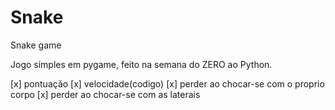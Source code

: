 # Snake
Snake game

Jogo simples em pygame, feito na semana do ZERO ao Python.

[x] pontuação
[x] velocidade(codigo)
[x] perder ao chocar-se com o proprio corpo 
[x] perder ao chocar-se com as laterais 
